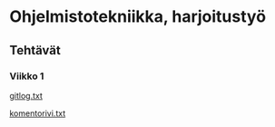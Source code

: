 # Ohjelmistotekniikka, harjoitustyö

## Tehtävät

### Viikko 1

[gitlog.txt](https://github.com/Juboskar/ot-harjoitustyo/blob/master/laskarit/viikko1/gitlog.txt)

[komentorivi.txt](https://github.com/Juboskar/ot-harjoitustyo/blob/master/laskarit/viikko1/komentorivi.txt)
